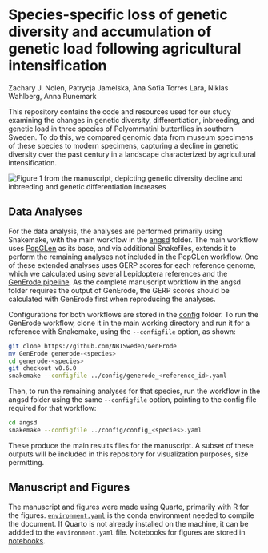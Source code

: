 # Species-specific loss of genetic diversity and accumulation of genetic load following agricultural intensification

Zachary J. Nolen, Patrycja Jamelska, Ana Sofia Torres Lara, Niklas Wahlberg,
Anna Runemark

This repository contains the code and resources used for our study examining the
changes in genetic diversity, differentiation, inbreeding, and genetic load in
three species of Polyommatini butterflies in southern Sweden. To do this, we
compared genomic data from museum specimens of these species to modern
specimens, capturing a decline in genetic diversity over the past century in a
landscape characterized by agricultural intensification.

![Figure 1 from the manuscript, depicting genetic diversity decline and
inbreeding and genetic differentiation increases](figures/fig-diversity.png)

## Data Analyses

For the data analysis, the analyses are performed primarily using Snakemake,
with the main workflow in the [angsd](angsd) folder. The main workflow uses
[PopGLen](https://github.com/zjnolen/PopGLen) as its base, and via additional
Snakefiles, extends it to perform the remaining analyses not included in the
PopGLen workflow. One of these extended analyses uses GERP scores for each
reference genome, which we calculated using several Lepidoptera references and
the [GenErode pipeline](https://github.com/NBISweden/GenErode). As the complete
manuscript workflow in the angsd folder requires the output of GenErode, the
GERP scores should be calculated with GenErode first when reproducing the
analyses.

Configurations for both workflows are stored in the [config](config) folder.
To run the GenErode workflow, clone it in the main working directory and run it
for a reference with Snakemake, using the `--configfile` option, as shown:

```bash
git clone https://github.com/NBISweden/GenErode
mv GenErode generode-<species>
cd generode-<species>
git checkout v0.6.0
snakemake --configfile ../config/generode_<reference_id>.yaml
```

Then, to run the remaining analyses for that species, run the workflow in the
angsd folder using the same `--configfile` option, pointing to the config file
required for that workflow:

```bash
cd angsd
snakemake --configfile ../config/config_<species>.yaml
```

These produce the main results files for the manuscript. A subset of these
outputs will be included in this repository for visualization purposes, size
permitting.

## Manuscript and Figures

The manuscript and figures were made using Quarto, primarily with R for the
figures. [`environment.yaml`](environment.yaml) is the conda environment needed
to compile the document. If Quarto is not already installed on the machine, it
can be addded to the `environment.yaml` file. Notebooks for figures are stored
in [notebooks](notebooks).
